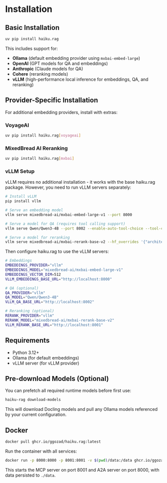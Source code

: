 # Installation

## Basic Installation

```bash
uv pip install haiku.rag
```

This includes support for:
- **Ollama** (default embedding provider using `mxbai-embed-large`)
- **OpenAI** (GPT models for QA and embeddings)
- **Anthropic** (Claude models for QA)
- **Cohere** (reranking models)
- **vLLM** (high-performance local inference for embeddings, QA, and reranking)

## Provider-Specific Installation

For additional embedding providers, install with extras:

### VoyageAI

```bash
uv pip install haiku.rag[voyageai]
```

### MixedBread AI Reranking

```bash
uv pip install haiku.rag[mxbai]
```

### vLLM Setup

vLLM requires no additional installation - it works with the base haiku.rag package. However, you need to run vLLM servers separately:

```bash
# Install vLLM
pip install vllm

# Serve an embedding model
vllm serve mixedbread-ai/mxbai-embed-large-v1 --port 8000

# Serve a model for QA (requires tool calling support)
vllm serve Qwen/Qwen3-4B --port 8002 --enable-auto-tool-choice --tool-call-parser hermes

# Serve a model for reranking
vllm serve mixedbread-ai/mxbai-rerank-base-v2 --hf_overrides '{"architectures": ["Qwen2ForSequenceClassification"],"classifier_from_token": ["0", "1"], "method": "from_2_way_softmax"}' --port 8001
```

Then configure haiku.rag to use the vLLM servers:

```bash
# Embeddings
EMBEDDINGS_PROVIDER="vllm"
EMBEDDINGS_MODEL="mixedbread-ai/mxbai-embed-large-v1"
EMBEDDINGS_VECTOR_DIM=512
VLLM_EMBEDDINGS_BASE_URL="http://localhost:8000"

# QA (optional)
QA_PROVIDER="vllm"
QA_MODEL="Qwen/Qwen3-4B"
VLLM_QA_BASE_URL="http://localhost:8002"

# Reranking (optional)
RERANK_PROVIDER="vllm"
RERANK_MODEL="mixedbread-ai/mxbai-rerank-base-v2"
VLLM_RERANK_BASE_URL="http://localhost:8001"
```

## Requirements

- Python 3.12+
- Ollama (for default embeddings)
- vLLM server (for vLLM provider)

## Pre-download Models (Optional)

You can prefetch all required runtime models before first use:

```bash
haiku-rag download-models
```

This will download Docling models and pull any Ollama models referenced by your current configuration.

## Docker

```bash
docker pull ghcr.io/ggozad/haiku.rag:latest
```

Run the container with all services:

```bash
docker run -p 8000:8000 -p 8001:8001 -v $(pwd)/data:/data ghcr.io/ggozad/haiku.rag:latest
```

This starts the MCP server on port 8001 and A2A server on port 8000, with data persisted to `./data`.
